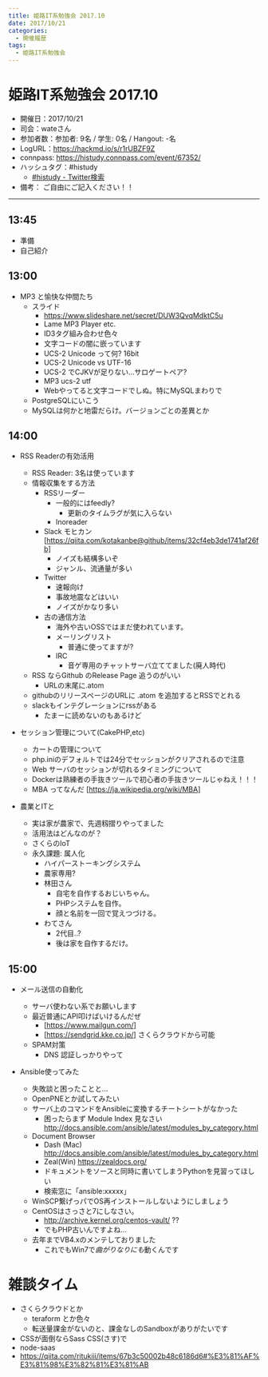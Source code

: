 ```yaml
---
title: 姫路IT系勉強会 2017.10
date: 2017/10/21
categories:
  - 開催履歴
tags:
  - 姫路IT系勉強会
---
```


# 姫路IT系勉強会 2017.10

* 開催日：2017/10/21
* 司会：wateさん
* 参加者数：参加者: 9名 / 学生: 0名 / Hangout: -名
* LogURL：https://hackmd.io/s/r1rUBZF9Z
* connpass: https://histudy.connpass.com/event/67352/
* ハッシュタグ：#histudy
    * [#histudy - Twitter検索](https://twitter.com/search?q=%23histudy&src=typd)
* 備考： ご自由にご記入ください！！

---
## 13:45

* 準備
* 自己紹介

## 13:00

* MP3 と愉快な仲間たち
    * スライド
        * https://www.slideshare.net/secret/DUW3QvqMdktC5u
        * Lame MP3 Player etc.
        * ID3タグ組み合わせ色々
        * 文字コードの闇に嵌っています
        * UCS-2 Unicode って何? 16bit
        * UCS-2 Unicode vs UTF-16
        * UCS-2 でCJKVが足りない...サロゲートペア?
        * MP3 ucs-2 utf
        * Webやってると文字コードでしぬ。特にMySQLまわりで
    * PostgreSQLにいこう
    * MySQLは何かと地雷だらけ。バージョンごとの差異とか

## 14:00

* RSS Readerの有効活用
    * RSS Reader: 3名は使っています
    * 情報収集をする方法
        * RSSリーダー
            * 一般的にはfeedly?
                * 更新のタイムラグが気に入らない
            * Inoreader
        * Slack モヒカン        [https://qiita.com/kotakanbe@github/items/32cf4eb3de1741af26fb]
            * ノイズも結構多いぞ
            * ジャンル、流通量が多い
        * Twitter 
            * 速報向け
            * 事故地震などはいい
            * ノイズがかなり多い
        * 古の通信方法
            * 海外や古いOSSではまだ使われています。
            * メーリングリスト
                * 普通に使ってますが?
            * IRC
                * 音ゲ専用のチャットサーバ立ててました(廃人時代)
    * RSS ならGithub のRelease Page 追うのがいい
        * URLの末尾に.atom
    * githubのリリースページのURLに .atom を追加するとRSSでとれる
    * slackもインテグレーションにrssがある
        * たまーに読めないのもあるけど
        
* セッション管理について(CakePHP,etc)
    * カートの管理について
    * php.iniのデフォルトでは24分でセッションがクリアされるので注意
    * Web サーバのセッションが切れるタイミングについて
    * Dockerは熟練者の手抜きツールで初心者の手抜きツールじゃねえ！！！
    * MBA ってなんだ
[https://ja.wikipedia.org/wiki/MBA]

* 農業とITと
    * 実は家が農家で、先週籾摺りやってました
    * 活用法はどんなのが？
    * さくらのIoT
    * 永久課題: 属人化
        * ハイパーストーキングシステム
        * 農家専用?
        * 林田さん
            * 自宅を自作するおじいちゃん。
            * PHPシステムを自作。
            * 顔と名前を一回で覚えつづける。
        * わてさん
            * 2代目..?
            * 後は家を自作するだけ。

## 15:00
* メール送信の自動化
    * サーバ使わない系でお願いします
    * 最近普通にAPI叩けばいけるんだぜ
        * [https://www.mailgun.com/]
        * [https://sendgrid.kke.co.jp/] さくらクラウドから可能
    * SPAM対策
        * DNS 認証しっかりやって

* Ansible使ってみた
    * 失敗談と困ったことと...
    * OpenPNEとか試してみたい
    * サーバ上のコマンドをAnsibleに変換するチートシートがなかった
        * 困ったらまず Module Index 見なさい　http://docs.ansible.com/ansible/latest/modules_by_category.html
    * Document Browser
        * Dash (Mac) http://docs.ansible.com/ansible/latest/modules_by_category.html
        * Zeal(Win) https://zealdocs.org/
        * ドキュメントをソースと同時に書いてしまうPythonを見習ってほしい
        * 検索窓に「ansible:xxxxx」
    * WinSCP繋げっパでOS再インストールしないようにしましょう
    * CentOSはさっさと7にしなさい。
        * http://archive.kernel.org/centos-vault/ ??
        * でもPHP古いんですよね...
    * 去年までVB4.xのメンテしておりました
        * これでもWin7で*曲がりなりにも*動くんです 
# 雑談タイム

* さくらクラウドとか
    * teraform とか色々
    * 転送量課金がないのと、課金なしのSandboxがありがたいです
* CSSが面倒ならSass CSS(さす)で
* node-saas
* https://qiita.com/ritukiii/items/67b3c50002b48c6186d6#%E3%81%AF%E3%81%98%E3%82%81%E3%81%AB
